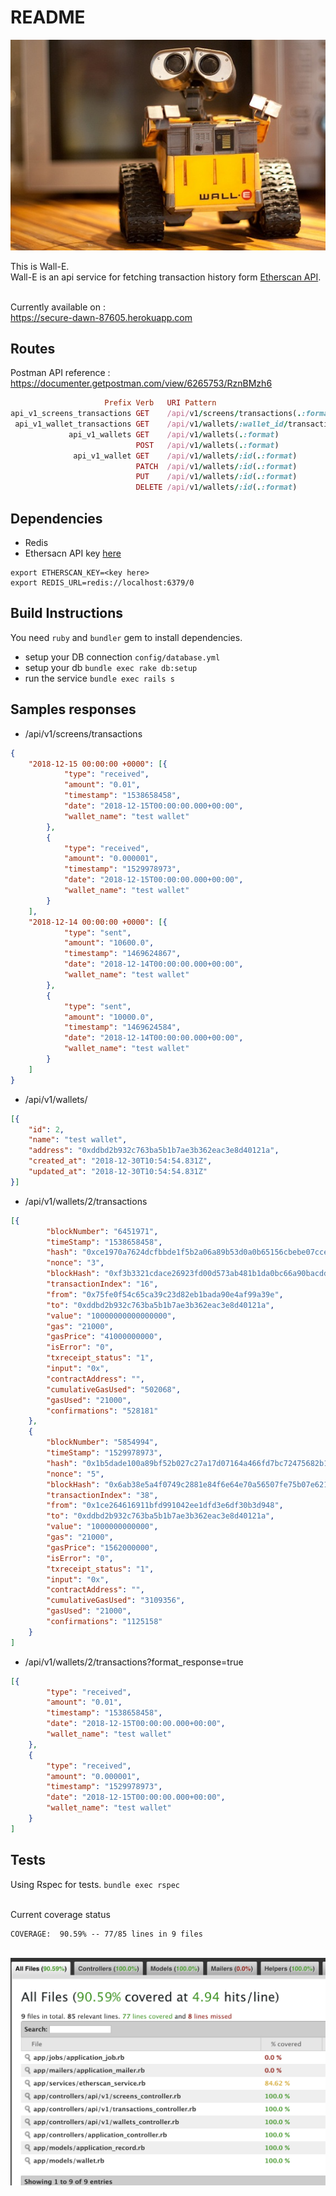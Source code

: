 # README

![Wall-E](wall-e.jpg?raw=true "Wall-E")

This is Wall-E. <br>Wall-E is an api service for fetching transaction history form [Etherscan API](https://etherscan.io/myapikey).

<br>Currently available on : <br>https://secure-dawn-87605.herokuapp.com

## Routes

Postman API reference : https://documenter.getpostman.com/view/6265753/RznBMzh6

```ruby
                     Prefix Verb   URI Pattern                                       Controller#Action
api_v1_screens_transactions GET    /api/v1/screens/transactions(.:format)            api/v1/screens#transactions
 api_v1_wallet_transactions GET    /api/v1/wallets/:wallet_id/transactions(.:format) api/v1/transactions#index
             api_v1_wallets GET    /api/v1/wallets(.:format)                         api/v1/wallets#index
                            POST   /api/v1/wallets(.:format)                         api/v1/wallets#create
              api_v1_wallet GET    /api/v1/wallets/:id(.:format)                     api/v1/wallets#show
                            PATCH  /api/v1/wallets/:id(.:format)                     api/v1/wallets#update
                            PUT    /api/v1/wallets/:id(.:format)                     api/v1/wallets#update
                            DELETE /api/v1/wallets/:id(.:format)                     api/v1/wallets#destroy
```

## Dependencies

* Redis
* Ethersacn API key [here](https://etherscan.io/myapikey)

```
export ETHERSCAN_KEY=<key here>
export REDIS_URL=redis://localhost:6379/0
```

## Build Instructions

You need `ruby` and `bundler` gem to install dependencies.

* setup your DB connection `config/database.yml`
* setup your db
  `bundle exec rake db:setup`
* run the service
  `bundle exec rails s`


## Samples responses
* /api/v1/screens/transactions
```json
{
	"2018-12-15 00:00:00 +0000": [{
			"type": "received",
			"amount": "0.01",
			"timestamp": "1538658458",
			"date": "2018-12-15T00:00:00.000+00:00",
			"wallet_name": "test wallet"
		},
		{
			"type": "received",
			"amount": "0.000001",
			"timestamp": "1529978973",
			"date": "2018-12-15T00:00:00.000+00:00",
			"wallet_name": "test wallet"
		}
	],
	"2018-12-14 00:00:00 +0000": [{
			"type": "sent",
			"amount": "10600.0",
			"timestamp": "1469624867",
			"date": "2018-12-14T00:00:00.000+00:00",
			"wallet_name": "test wallet"
		},
		{
			"type": "sent",
			"amount": "10000.0",
			"timestamp": "1469624584",
			"date": "2018-12-14T00:00:00.000+00:00",
			"wallet_name": "test wallet"
		}
	]
}
```

* /api/v1/wallets/

```json
[{
	"id": 2,
	"name": "test wallet",
	"address": "0xddbd2b932c763ba5b1b7ae3b362eac3e8d40121a",
	"created_at": "2018-12-30T10:54:54.831Z",
	"updated_at": "2018-12-30T10:54:54.831Z"
}]
```

* /api/v1/wallets/2/transactions
```json
[{
		"blockNumber": "6451971",
		"timeStamp": "1538658458",
		"hash": "0xce1970a7624dcfbbde1f5b2a06a89b53d0a0b65156cbebe07cce6fe1177a659f",
		"nonce": "3",
		"blockHash": "0xf3b3321cdace26923fd00d573ab481b1da0bc66a90bacddfd434248b54e4d47b",
		"transactionIndex": "16",
		"from": "0x75fe0f54c65ca39c23d82eb1bada90e4af99a39e",
		"to": "0xddbd2b932c763ba5b1b7ae3b362eac3e8d40121a",
		"value": "10000000000000000",
		"gas": "21000",
		"gasPrice": "41000000000",
		"isError": "0",
		"txreceipt_status": "1",
		"input": "0x",
		"contractAddress": "",
		"cumulativeGasUsed": "502068",
		"gasUsed": "21000",
		"confirmations": "528181"
	},
	{
		"blockNumber": "5854994",
		"timeStamp": "1529978973",
		"hash": "0x1b5dade100a89bf52b027c27a17d07164a466fd7bc72475682b14da8d4602828",
		"nonce": "5",
		"blockHash": "0x6ab38e5a4f0749c2881e84f6e64e70a56507fe75b07e621a9239e99dc202d196",
		"transactionIndex": "38",
		"from": "0x1ce264616911bfd991042ee1dfd3e6df30b3d948",
		"to": "0xddbd2b932c763ba5b1b7ae3b362eac3e8d40121a",
		"value": "1000000000000",
		"gas": "21000",
		"gasPrice": "1562000000",
		"isError": "0",
		"txreceipt_status": "1",
		"input": "0x",
		"contractAddress": "",
		"cumulativeGasUsed": "3109356",
		"gasUsed": "21000",
		"confirmations": "1125158"
	}
]
```

* /api/v1/wallets/2/transactions?format_response=true
```json
[{
		"type": "received",
		"amount": "0.01",
		"timestamp": "1538658458",
		"date": "2018-12-15T00:00:00.000+00:00",
		"wallet_name": "test wallet"
	},
	{
		"type": "received",
		"amount": "0.000001",
		"timestamp": "1529978973",
		"date": "2018-12-15T00:00:00.000+00:00",
		"wallet_name": "test wallet"
	}
]
```

## Tests

Using Rspec for tests.
`bundle exec rspec`

<br>Current coverage status
<br>
```
COVERAGE:  90.59% -- 77/85 lines in 9 files
```
<br> ![test coverage](coverage.png)